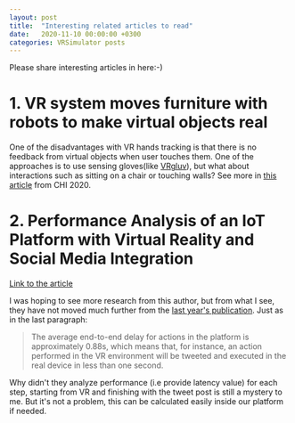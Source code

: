 ```yaml
---
layout: post
title:  "Interesting related articles to read"
date:   2020-11-10 00:00:00 +0300
categories: VRSimulator posts
---
```

Please share interesting articles in here:-)

# 1. VR system moves furniture with robots to make virtual objects real

One of the disadvantages with VR hands tracking is that there is no feedback from virtual objects when user touches them. One of the approaches is to use sensing gloves(like [VRgluv](https://www.vrgluv.com/)), but what about interactions such as sitting on a chair or touching walls? See more in [this article](https://newatlas.com/vr/roomshift-vr-robots-move-furniture/) from CHI 2020.

# 2. Performance Analysis of an IoT Platform with Virtual Reality and Social Media Integration

[Link to the article](https://ddd.uab.cat/pub/poncom/2020/230953/Perf_Analysis_IoT_with_VR_and_Social_Media_Integration_WOWMOM_Anderson_Simiscuka.pdf)

I was hoping to see more research from this author, but from what I see, they have not moved much further from the [last year's publication](https://www.researchgate.net/publication/334998014_Real-Virtual_World_Device_Synchronization_in_a_Cloud-Enabled_Social_Virtual_Reality_IoT_Network). Just as in the last paragraph: 
> The average end-to-end delay for actions in the platform
> is approximately 0.88s, which means that, for instance, an
> action performed in the VR environment will be tweeted and
> executed in the real device in less than one second.

Why didn't they analyze performance (i.e provide latency value) for each step, starting from VR and finishing with the tweet post is still a mystery to me. But it's not a problem, this can be calculated easily inside our platform if needed.